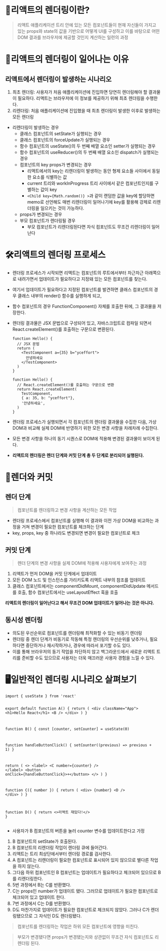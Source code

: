 <h1 id="🎨리액트의-렌더링이란">🎨리액트의 렌더링이란?</h1>
<blockquote>
<p>리액트 애플리케이션 트리 안에 있는 모든 컴포넌트들이 현재 자신들이 가지고 있는 props와 state의 값을 기반으로 어떻게 UI를 구성하고 이를 바탕으로 어떤 DOM 결과를 브라우저에 제공할 것인지 계산하는 일련의 과정</p>
</blockquote>
<h1 id="🔄리액트의-렌더링이-일어나는-이유">🔄리액트의 렌더링이 일어나는 이유</h1>
<h2 id="리액트에서-렌더링이-발생하는-시나리오">리액트에서 렌더링이 발생하는 시나리오</h2>
<ol>
<li>최초 렌더링: 사용자가 처음 애플리케이션에 진입하면 당연히 렌더링해야 할 결과물이 필요하다. 리액트는 브라우저에 이 정보를 제공하기 위해 최초 렌더링을 수행한다.</li>
<li>리렌더링: 처음 애플리케이션에 진입했을 때 최초 렌더링이 발생한 이후로 발생하는 모든 렌더링 </li>
</ol>
<ul>
<li>리렌더링이 발생하는 경우<ul>
<li>클래스 컴포넌트의 setState가 실행되는 경우</li>
<li>클래스 컴포넌트의 forceUpdate가 실행되는 경우</li>
<li>함수 컴포넌트의 useState()의 두 번째 배열 요소인 setter가 실행되는 경우 </li>
<li>함수 컴포넌트의 useReducer()의 두 번째 배열 요소인 dispatch가 실행되는 경우 </li>
<li>컴포넌트의 key props가 변경되는 경우<ul>
<li>리액트에서의 key는 리렌더링이 발생하는 동안 형제 요소들 사이에서 동일한 요소를 식별하는 값</li>
<li>current 트리와 workInProgress 트리 사이에서 같은 컴포넌트인지를 구별하는 값이 key</li>
<li><code>&lt;Child key={Math.random()} &gt;</code>과 같이 랜덤한 값을 key에 할당하면 memo로 선언해도 매번 리렌더링이 일어나기에 key를 활용해 강제로 리렌더링을 일으키는 것이 가능하다.</li>
</ul>
</li>
<li>props가 변경되는 경우</li>
<li>부모 컴포넌트가 렌더링될 경우<ul>
<li>부모 컴포넌트가 리렌더링된다면 자식 컴포넌트도 무조건 리렌더링이 일어난다</li>
</ul>
</li>
</ul>
</li>
</ul>
<h1 id="🛠️리액트의-렌더링-프로세스">🛠️리액트의 렌더링 프로세스</h1>
<ul>
<li><p>렌더링 프로세스가 시작되면 리액트는 컴포넌트의 루트에서부터 차근차근 아래쪽으로 내려가면서 업데이트가 필요하다고 지정돼 있는 모든 컴포넌트를 찾는다. </p>
</li>
<li><p>여기서 업데이트가 필요하다고 지정된 컴포넌트를 발견하면 클래스 컴포넌트의 경우 클래스 내부의 render() 함수를 실행하게 되고, </p>
</li>
<li><p>함수 컴포넌트의 경우 FunctionComponent() 자체를 호출한 뒤에, 그 결과물을 저장한다.</p>
</li>
<li><p>렌더링 결과물은 JSX 문법으로 구성되어 있고, 자바스크립트로 컴파일 되면서 React.createElement()를 호출하는 구문으로 변환된다.</p>
<pre><code class="language-js">function Hello() {
  // JSX 문법
  return (
    &lt;TestComponent a={35} b=&quot;yceffort&quot;&gt;
      안녕하세요
    &lt;/TestComponent&gt;
  )
}</code></pre>
<pre><code class="language-js">function Hello() {
  // React.createElement()를 호출하는 구문으로 변환
  return React.createElement(
    TestComponent,
    { a: 35, b: &quot;yceffort&quot;},
    '안녕하세요',
  )
}</code></pre>
</li>
<li><p>렌더링 프로세스가 실행되면서 각 컴포넌트의 렌더링 결과물을 수집한 다음, 가상 DOM과 비교해 실제 DOM에 반영하기 위한 모든 변경 사항을 차례차례 수집한다.</p>
</li>
<li><p>모든 변경 사항을 하나의 동기 시퀀스로 DOM에 적용해 변경된 결과물이 보이게 된다.</p>
</li>
<li><p><strong>리액트의 렌더링은 렌더 단계와 커밋 단계 총 두 단계로 분리되어 실행된다.</strong></p>
</li>
</ul>
<h1 id="🔧렌더와-커밋">🔧렌더와 커밋</h1>
<h2 id="렌더-단계">렌더 단계</h2>
<blockquote>
<p>컴포넌트를 렌더링하고 변경 사항을 계산하는 모든 작업 </p>
</blockquote>
<ul>
<li>렌더링 프로세스에서 컴포넌트를 실행해 이 결과와 이전 가상 DOM을 비교하는 과정을 거쳐 변경이 필요한 컴포넌트를 체크하는 단계 </li>
<li>key, props, key 중 하나라도 변경되면 변경이 필요한 컴포넌트로 체크</li>
</ul>
<h2 id="커밋-단계">커밋 단계</h2>
<blockquote>
<p>렌더 단계의 변경 사항을 실제 DOM에 적용해 사용자에게 보여주는 과정 </p>
</blockquote>
<ol>
<li>리액트가 먼저 DOM을 커밋 단계에서 업데이트 </li>
<li>모든 DOM 노드 및 인스턴스를 가리키도록 리액트 내부의 참조를 업데이트 </li>
<li>클래스 컴포넌트에서는 componentDidMount, componentDidUpdate 메서드를 호출, 함수 컴포넌트에서는 useLayoutEffect 훅을 호출</li>
</ol>
<p><strong>리액트의 렌더링이 일어난다고 해서 무조건 DOM 업데이트가 일어나는 것은 아니다.</strong>
<img alt="" src="https://velog.velcdn.com/images/hjoo830/post/aeb0ca5a-9deb-40a3-a1d7-0beed920ed19/image.png" /></p>
<h2 id="동시성-렌더링">동시성 렌더링</h2>
<ul>
<li>의도된 우선순위로 컴포넌트를 렌더링해 최적화할 수 있는 비동기 렌더링</li>
<li>렌더링 중 렌더 단계가 비동기로 작동해 특정 렌더링의 우선순위를 낮추거나, 필요하다면 중단하거나 재시작하거나, 경우에 따라서 포기할 수도 있다. </li>
<li>이를 통해 브라우저의 동기 작업을 차단하지 않고 백그라운드에서 새로운 리액트 트리를 준비할 수도 있으므로 사용자는 더욱 매끄러운 사용자 경험을 느낄 수 있다.</li>
</ul>
<h1 id="🖥️일반적인-렌더링-시나리오-살펴보기">🖥️일반적인 렌더링 시나리오 살펴보기</h1>
<pre><code class="language-js">import { useState } from 'react'

export default function A() {
  return (
    &lt;div className=&quot;App&quot;&gt;
      &lt;h1&gt;Hello React&lt;/h1&gt;
      &lt;B /&gt;
    &lt;/div&gt;
  )
}

function B() {
  const [counter, setCounter] = useState(0)

  function handleButtonClick() {
    setCounter((previous) =&gt; previous + 1)
  }

  return (
    &lt;&gt;
      &lt;label&gt;
        &lt;C number={counter} /&gt;
      &lt;/label&gt;
      &lt;button onClick={handleButtonClick}&gt;+&lt;/button&gt;
    &lt;/&gt;
  )
}

function C({ number }) {
  return (
    &lt;div&gt;
    {number} &lt;D /&gt;
    &lt;/div&gt;
  )
}

function D() {
  return &lt;&gt;리액트 재밌다!&lt;/&gt;
}</code></pre>
<ul>
<li>사용자가 B 컴포넌트의 버튼을 눌러 counter 변수를 업데이트한다고 가정</li>
</ul>
<ol>
<li>B 컴포넌트의 setState가 호출된다.</li>
<li>B 컴포넌트의 리렌더링 작업이 렌더링 큐에 들어간다.</li>
<li>리액트는 트리 최상단에서부터 렌더링 경로를 검사한다.</li>
<li>A 컴포넌트는 리렌더링이 필요한 컴포넌트로 표시되어 있지 않으므로 별다른 작업을 하지 않는다.</li>
<li>그다음 하위 컴포넌트인 B 컴포넌트는 업데이트가 필요하다고 체크되어 있으므로 B를 리렌더링한다.</li>
<li>5번 과정에서 B는 C를 반환했다.</li>
<li>C는 props인 number가 업데이트 됐다. 그러므로 업데이트가 필요한 컴포넌트로 체크되어 있고 업데이트 한다.</li>
<li>7번 과정에서 C는 D를 반환했다.</li>
<li>D도 마찬가지로 업데이트가 필요한 컴포넌트로 체크되지 않았다. 그러나 C가 렌더링됐으므로 그 자식인 D도 렌더링됐다.</li>
</ol>
<blockquote>
<p>컴포넌트를 렌더링하는 작업은 하위 모든 컴포넌트에 영향을 미친다.</p>
</blockquote>
<blockquote>
<p>부모가 변경됐다면 props가 변경됐는지와 상관없이 무조건 자식 컴포넌트도 리렌더링 된다.</p>
</blockquote>